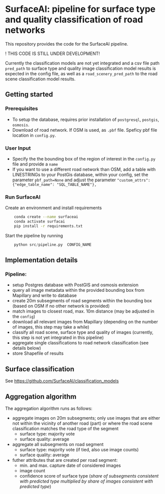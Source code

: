 # SurfaceAI: pipeline for surface type and quality classification of road networks

This repository provides the code for the SurfaceAI pipeline. 

! THIS CODE IS STILL UNDER DEVELOPMENT! 

Currently the classification models are not yet integrated and a csv file path `pred_path` to surface type and quality image classification model results is expected in the config file, as well as a `road_scenery_pred_path` to the road scene classification model results.

## Getting started

### Prerequisites

- To setup the database, requires prior installation of `postgresql`, `postgis`, `osmosis`.
- Download of road network. If OSM is used, as `.pbf` file. Speficy pbf file location in `config.py`.

### User Input

- Specify the the bounding box of the region of interest in the `config.py` file and provide a `name`
- If you want to use a different road network than OSM, add a table with LINESTRINGs to your PostGis database, within your config, set the parameter `pbf_path=None` and adjust the parameter `"custom_attrs":{"edge_table_name": "SQL_TABLE_NAME"},`

### Run SurfaceAI

Create an environment and install requirements

```bash
    conda create --name surfaceai
    conda activate surfacai
    pip install -r requirements.txt
```

Start the pipeline by running


```python
    python src/pipeline.py  CONFIG_NAME
```

## Implementation details

### Pipeline:

- setup Postgres database with PostGIS and osmosis extension
- query all image metadata within the provided bounding box from Mapillary and write to database
- create 20m subsegments of road segments within the bounding box (based on OSM if no other network is provided)
- match images to closest road, max. 10m distance (may be adjusted in the `config`)
- download all relevant images from Mapillary (depending on the number of images, this step may take a while)
- classify all road scene, surface type and quality of images (currently, this step is not yet integrated in this pipeline)
- aggregate single classifications to road network classification (see details below)
- store Shapefile of results

## Surface classification 

See https://github.com/SurfaceAI/classification_models

## Aggregation algorithm 

The aggregation algorithm runs as follows:

- aggregate images on 20m subsegments; only use images that are either not within the vicinity of another road (part) or where the road scene classification matches the road type of the segment
    - surface type: majority vote
    - surface quality: average
- aggregate all subsegments on road segment
    - surface type: majority vote (if tied, also use image counts)
    - surface quality: average
- futher attributes that are created per road segment:
    - min. and max. capture date of considered images
    - image count
    - confidence score of surface type (*share of subsegments consistent with predicted type multiplied by share of images consistent with predicted type*)







